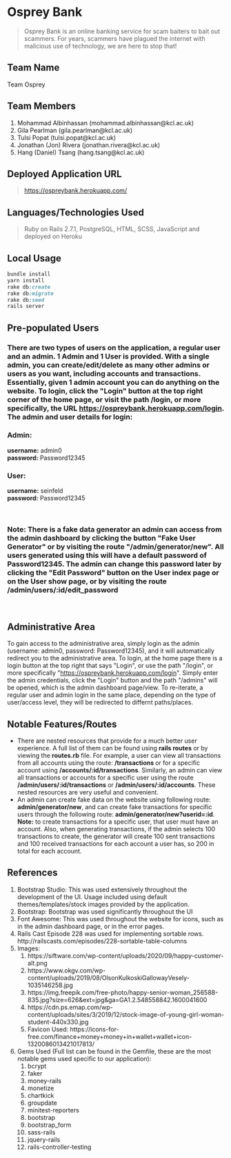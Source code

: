 # Osprey Bank

> Osprey Bank is an online banking service for scam baiters to bait out scammers. For years, scammers have plagued the internet with malicious use of technology, we are here to stop that!

## Team Name
Team Osprey

## Team Members

<ol>
    <li> Mohammad Albinhassan   (mohammad.albinhassan@kcl.ac.uk)
    <li> Gila Pearlman  (gila.pearlman@kcl.ac.uk)
    <li> Tulsi Popat    (tulsi.popat@kcl.ac.uk)
    <li> Jonathan (Jon) Rivera  (jonathan.rivera@kcl.ac.uk)
    <li> Hang (Daniel) Tsang    (hang.tsang@kcl.ac.uk)
</ol>

## Deployed Application URL
>https://ospreybank.herokuapp.com/

## Languages/Technologies Used
>Ruby on Rails 2.7.1, PostgreSQL, HTML, SCSS, JavaScript and deployed on Heroku

## Local Usage

```ruby
bundle install
yarn install
rake db:create
rake db:migrate
rake db:seed
rails server
```
## Pre-populated Users
### There are two types of users on the application, a regular user and an admin. 1 Admin and 1 User is provided. With a single admin, you can create/edit/delete as many other admins or users as you want, including accounts and transactions. Essentially, given 1 admin account you can do anything on the website. To login, click the "Login" button at the top right corner of the home page, or visit the path <strong>/login</strong>, or more specifically, the URL <strong>https://ospreybank.herokuapp.com/login</strong>. The admin and user details for login:

### Admin:
<strong>username:</strong> admin0 <br>
<strong>password:</strong> Password12345 <br>

### User:
<strong>username:</strong> seinfeld <br>
<strong>password:</strong> Password12345 <br>

<br>

### Note: There is a fake data generator an admin can access from the admin dashboard by clicking the button "Fake User Generator" or by visiting the route "/admin/generator/new". All users generated using this will have a default password of <strong>Password12345</strong>. The admin can change this password later by clicking the "Edit Password" button on the User index page or on the User show page, or by visiting the route <strong>/admin/users/:id/edit_password</strong>

<br>

## Administrative Area
To gain access to the administrative area, simply login as the admin (username: admin0, password: Password12345), and it will automatically redirect you to the administrative area. To login, at the home page there is a login button at the top right that says "Login", or use the path "/login", or more specifically "https://ospreybank.herokuapp.com/login". Simply enter the admin credentials, click the "Login" button and the path "/admins" will be opened, which is the admin dashboard page/view. To re-iterate, a regular user and admin login in the same place, depending on the type of user/access level, they will be redirected to differnt paths/places.

## Notable Features/Routes

<ul>
    <li>
        There are nested resources that provide for a much better user experience. A full list of them can be found using <strong>rails routes</strong> or by viewing the <strong>routes.rb</strong> file. For example, a user can view all transactions from all accounts using the route: <strong> /transactions </strong> or for a specific account using <strong>/accounts/:id/transactions</strong>. Similarly, an admin can view all transactions or accounts for a specific user using the route <strong>/admin/users/:id/transactions</strong> or <strong>/admin/users/:id/accounts</strong>. These nested resources are very useful and convenient.
    </li>
    <li>
        An admin can create fake data on the website using following route: <strong>admin/generator/new</strong>, and can create fake transactions for specific users through the following route: <strong>admin/generator/new?userid=:id</strong>. <strong>Note:</strong> to create transactions for a specific user, that user must have an account. Also, when generating transactions, if the admin selects 100 transactions to create, the generator will create 100 sent transactions and 100 received transactions for each account a user has, so 200 in total for each account.
    </li>
</ul>

## References
<ol>
    <li>
        Bootstrap Studio: This was used extensively throughout the development of the UI. Usage included using default themes/templates/stock images provided by the application.
    </li>
    <li>
        Bootstrap: Bootstrap was used significantly throughout the UI
    </li>
    <li>
        Font Awesome: This was used throughout the website for icons, such as in the admin dashboard page, or in the error pages.
    </li>
    <li>
        Rails Cast Episode 228 was used for implementing sortable rows.  http://railscasts.com/episodes/228-sortable-table-columns
    </li>
    <li>
        Images:
        <ol>
            <li>
            https://siftware.com/wp-content/uploads/2020/09/happy-customer-alt.png
            </li>
            <li>
            https://www.okgv.com/wp-content/uploads/2019/08/OlsonKulkoskiGallowayVesely-1035146258.jpg
            </li>
            <li>
            https://img.freepik.com/free-photo/happy-senior-woman_256588-835.jpg?size=626&ext=jpg&ga=GA1.2.548558842.1600041600
            </li>
            <li>
            https://cdn.ps.emap.com/wp-content/uploads/sites/3/2019/12/stock-image-of-young-girl-woman-student-440x330.jpg
            </li>
            <li>
            Favicon Used: https://icons-for-free.com/finance+money+money+in+wallet+wallet+icon-1320086013421017813/
            </li>
        </ol>
    </li>
    <li>
        Gems Used (Full list can be found in the Gemfile, these are the most notable gems used specific to our application):
        <ol>
            <li>
            bcrypt
            </li>
            <li>
            faker
            </li>
            <li>
            money-rails
            </li>
            <li>
            monetize
            </li>
            <li>
            chartkick
            </li>
            <li>
            groupdate
            </li>
            <li>
            minitest-reporters
            </li>
            <li>
            bootstrap
            </li>
            <li>
            bootstrap_form
            </li>
            <li>
            sass-rails
            </li>
            <li>
            jquery-rails
            </li>
            <li>
            rails-controller-testing
            </li>
        </ol>
    </li>
</ol>
